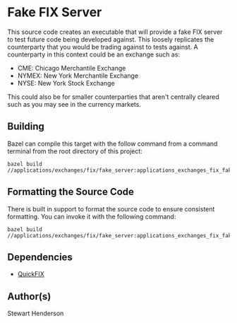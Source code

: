 # Fake FIX Server

This source code creates an executable that will provide a fake FIX server to test future 
code being developed against.  This loosely replicates the counterparty that you would be 
trading against to tests against.  A counterparty in this context could be an exchange such 
as:

* CME: Chicago Merchantile Exchange
* NYMEX: New York Merchantile Exchange
* NYSE: New York Stock Exchange

This could also be for smaller counterparties that aren't centrally cleared such as you 
may see in the currency markets.

## Building

Bazel can compile this target with the follow command from a command terminal
from the root directory of this project:

```
bazel build //applications/exchanges/fix/fake_server:applications_exchanges_fix_fake_server
```

## Formatting the Source Code

There is built in support to format the source code to ensure consistent formatting.  You can
invoke it with the following command:

```
bazel build //applications/exchanges/fix/fake_server:applications_exchanges_fix_fake_server_clang_format
```

## Dependencies

* [QuickFIX](https://github.com/quickfix/quickfix)

## Author(s)

Stewart Henderson